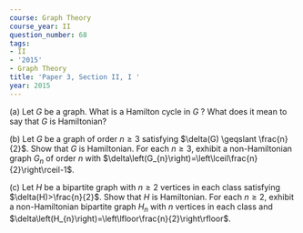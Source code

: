 ```yaml
---
course: Graph Theory
course_year: II
question_number: 68
tags:
- II
- '2015'
- Graph Theory
title: 'Paper 3, Section II, I '
year: 2015
---
```




(a) Let $G$ be a graph. What is a Hamilton cycle in $G$ ? What does it mean to say that $G$ is Hamiltonian?

(b) Let $G$ be a graph of order $n \geqslant 3$ satisfying $\delta(G) \geqslant \frac{n}{2}$. Show that $G$ is Hamiltonian. For each $n \geqslant 3$, exhibit a non-Hamiltonian graph $G_{n}$ of order $n$ with $\delta\left(G_{n}\right)=\left\lceil\frac{n}{2}\right\rceil-1$.

(c) Let $H$ be a bipartite graph with $n \geqslant 2$ vertices in each class satisfying $\delta(H)>\frac{n}{2}$. Show that $H$ is Hamiltonian. For each $n \geqslant 2$, exhibit a non-Hamiltonian bipartite graph $H_{n}$ with $n$ vertices in each class and $\delta\left(H_{n}\right)=\left\lfloor\frac{n}{2}\right\rfloor$.